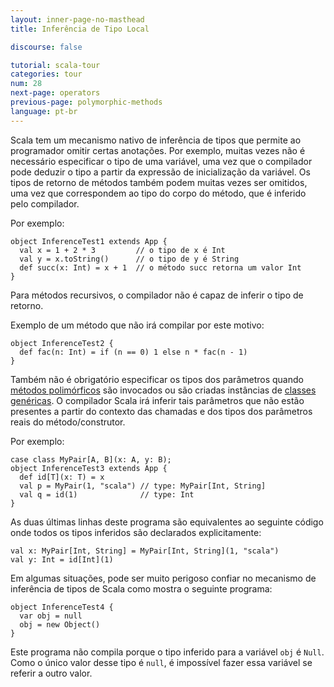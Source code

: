 ```yaml
---
layout: inner-page-no-masthead
title: Inferência de Tipo Local

discourse: false

tutorial: scala-tour
categories: tour
num: 28
next-page: operators
previous-page: polymorphic-methods
language: pt-br
---
```


Scala tem um mecanismo nativo de inferência de tipos que permite ao programador omitir certas anotações. Por exemplo, muitas vezes não é necessário especificar o tipo de uma variável, uma vez que o compilador pode deduzir o tipo a partir da expressão de inicialização da variável. Os tipos de retorno de métodos também podem muitas vezes ser omitidos, uma vez que correspondem ao tipo do corpo do método, que é inferido pelo compilador.

Por exemplo:

```tut
object InferenceTest1 extends App {
  val x = 1 + 2 * 3         // o tipo de x é Int
  val y = x.toString()      // o tipo de y é String
  def succ(x: Int) = x + 1  // o método succ retorna um valor Int
}
```

Para métodos recursivos, o compilador não é capaz de inferir o tipo de retorno.

Exemplo de um método que não irá compilar por este motivo:

```tut:fail
object InferenceTest2 {
  def fac(n: Int) = if (n == 0) 1 else n * fac(n - 1)
}
```

Também não é obrigatório especificar os tipos dos parâmetros quando [métodos polimórficos](polymorphic-methods.html) são invocados ou são criadas instâncias de [classes genéricas](generic-classes.html). O compilador Scala irá inferir tais parâmetros que não estão presentes a partir do contexto das chamadas e dos tipos dos parâmetros reais do método/construtor.

Por exemplo:

```
case class MyPair[A, B](x: A, y: B);
object InferenceTest3 extends App {
  def id[T](x: T) = x
  val p = MyPair(1, "scala") // type: MyPair[Int, String]
  val q = id(1)              // type: Int
}
```

As duas últimas linhas deste programa são equivalentes ao seguinte código onde todos os tipos inferidos são declarados explicitamente:

```
val x: MyPair[Int, String] = MyPair[Int, String](1, "scala")
val y: Int = id[Int](1)
```

Em algumas situações, pode ser muito perigoso confiar no mecanismo de inferência de tipos de Scala como mostra o seguinte programa:


```tut:fail
object InferenceTest4 {
  var obj = null
  obj = new Object()
}
```

Este programa não compila porque o tipo inferido para a variável `obj` é `Null`. Como o único valor desse tipo é `null`, é impossível fazer essa variável se referir a outro valor.
